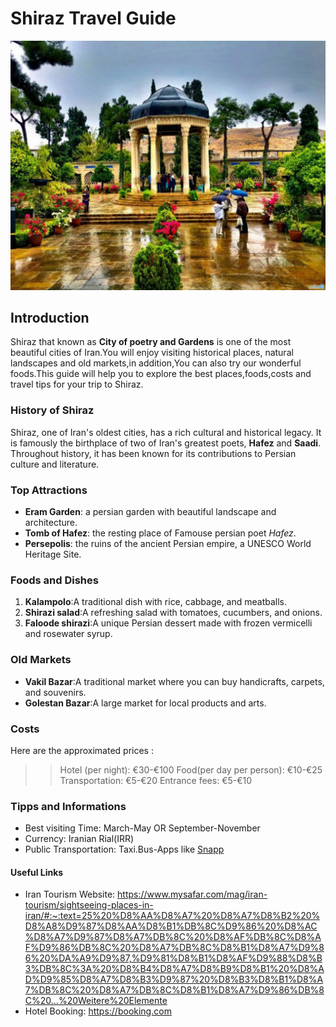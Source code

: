 # Shiraz Travel Guide

![Shiraz City Photos](photo.jpg)


## Introduction
Shiraz that known as **City of poetry and Gardens** is one of the most beautiful cities of Iran.You will enjoy visiting historical places, natural landscapes and old markets,in addition,You can also try our wonderful foods.This guide will help you to explore the best places,foods,costs and travel tips for your trip to Shiraz.

### History of Shiraz
Shiraz, one of Iran's oldest cities, has a rich cultural and historical legacy. It is famously the birthplace of two of Iran's greatest poets, **Hafez** and **Saadi**. Throughout history, it has been known for its contributions to Persian culture and literature.

### Top Attractions
- **Eram Garden**: a persian garden with beautiful landscape and architecture.
- **Tomb of Hafez**: the resting place of Famouse persian poet *Hafez*.
- **Persepolis**: the ruins of the ancient Persian empire, a UNESCO World Heritage Site.

### Foods and Dishes
1. **Kalampolo**:A traditional dish with rice, cabbage, and meatballs.
2. **Shirazi salad**:A refreshing salad with tomatoes, cucumbers, and onions. 
3. **Faloode shirazi**:A unique Persian dessert made with frozen vermicelli and rosewater syrup.

### Old Markets
+ **Vakil Bazar**:A traditional market where you can buy handicrafts, carpets, and souvenirs.
+ **Golestan Bazar**:A large market for local products and arts.
 
### Costs
Here are the approximated prices :
>> Hotel (per night): €30-€100
Food(per day per person): €10-€25
Transportation: €5-€20
Entrance fees: €5-€10


### Tipps and Informations
+ Best visiting Time: March-May OR September-November
+ Currency: Iranian Rial(IRR)
+ Public Transportation: Taxi.Bus-Apps like [Snapp](https://snapp.ir/download/)

#### Useful Links
+ Iran Tourism Website: <https://www.mysafar.com/mag/iran-tourism/sightseeing-places-in-iran/#:~:text=25%20%D8%AA%D8%A7%20%D8%A7%D8%B2%20%D8%A8%D9%87%D8%AA%D8%B1%DB%8C%D9%86%20%D8%AC%D8%A7%D9%87%D8%A7%DB%8C%20%D8%AF%DB%8C%D8%AF%D9%86%DB%8C%20%D8%A7%DB%8C%D8%B1%D8%A7%D9%86%20%DA%A9%D9%87,%D9%81%D8%B1%D8%AF%D9%88%D8%B3%DB%8C%3A%20%D8%B4%D8%A7%D8%B9%D8%B1%20%D8%AD%D9%85%D8%A7%D8%B3%D9%87%20%D8%B3%D8%B1%D8%A7%DB%8C%20%D8%A7%DB%8C%D8%B1%D8%A7%D9%86%DB%8C%20...%20Weitere%20Elemente>
+ Hotel Booking: <https://booking.com>









   
